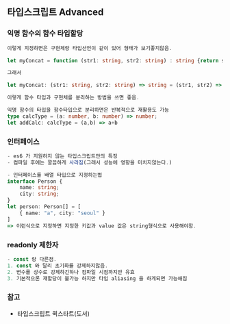 ## 타입스크립트 Advanced

### 익명 함수의 함수 타입할당
```typescript
이렇게 지정하면은 구현체랑 타입선언이 같이 있어 형태가 보기좋지않음.

let myConcat = function (str1: string, str2: string) : string {return str1 + str2}

그래서

let myConcat: (str1: string, str2: string) => string = (str1, str2) => {return str1 + str2;};

이렇게 함수 타입과 구현체를 분리하는 방법을 쓰면 좋음.

익명 함수의 타입을 함수타입으로 분리하면은 반복적으로 재활용도 가능
type calcType = (a: number, b: number) => number;
let addCalc: calcType = (a,b) => a+b
```

### 인터페이스
```typescript
- es6 가 지원하지 않는 타입스크립트만의 특징
- 컴파일 후에는 깔끔하게 사라짐(그래서 성능에 영향을 미치지않는다.)

- 인터페이스를 배열 타입으로 지정하는법
interface Person {
	name: string;
	city: string;
}
let person: Person[] = [
	{ name: "a", city: "seoul" }
]
=> 이런식으로 지정하면 지정한 키값과 value 값은 string형식으로 사용해야함.
```

### readonly 제한자
```typescript
- const 랑 다른점.
1. const 와 달리 초기화를 강제하지않음.
2. 변수를 상수로 강제하긴하나 컴파일 시점까지만 유효
3. 기본적으론 재할당이 불가능 하지만 타입 aliasing 을 하게되면 가능해짐

```
### 참고
- 타입스크립트 퀵스타트(도서)